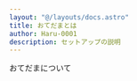 ```yaml
---
layout: "@/layouts/docs.astro"
title: おてだまとは
author: Haru-0001
description: セットアップの説明
---
```


おてだまについて

